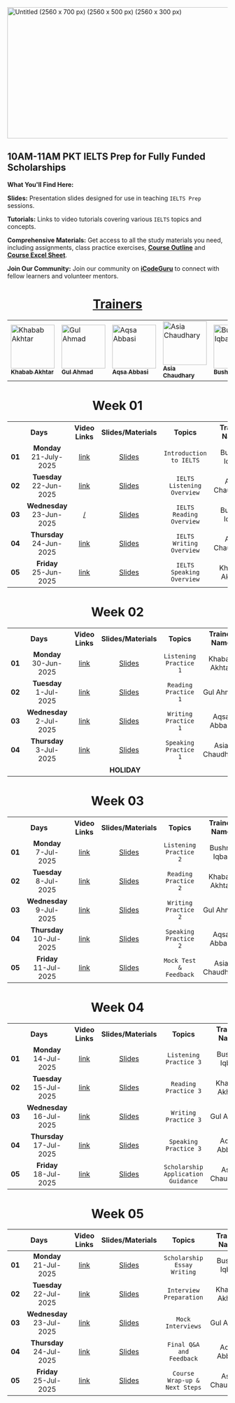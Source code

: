 <img width="2560" height="300" alt="Untitled (2560 x 700 px) (2560 x 500 px) (2560 x 300 px)" src="https://github.com/user-attachments/assets/94d40b26-927e-4e17-9234-b2a8210d8f45" />

## 10AM-11AM PKT IELTS Prep for Fully Funded Scholarships

**What You'll Find Here:**

**Slides:** Presentation slides designed for use in teaching <code>IELTS Prep</code> sessions.

**Tutorials:** Links to video tutorials covering various <code>IELTS</code> topics and concepts.

**Comprehensive Materials:** Get access to all the study materials you need, including assignments, class practice exercises, **[Course Outline](#)** and **[Course Excel Sheet](#)**.

**Join Our Community:** Join our community on **[iCodeGuru](www.icode.guru/join)** to connect with fellow learners and volunteer mentors.

<div align="center">

  <h1><u>Trainers</u></h1>

  <table>
    <tr>
      <td>
        <a href="#">
          <img src="https://ui-avatars.com/api/?name=Khabab+Akhtar" width="100" alt="Khabab Akhtar"/><br>
          <sub><b>Khabab Akhtar</b></sub>
        </a>
      </td>
      <td>
        <a href="#">
          <img src="https://ui-avatars.com/api/?name=Gul+Ahmad" width="100" alt="Gul Ahmad"/><br>
          <sub><b>Gul Ahmad</b></sub>
        </a>
      </td>
      <td>
        <a href="#">
          <img src="https://ui-avatars.com/api/?name=Aqsa+Abbasi" width="100" alt="Aqsa Abbasi"/><br>
          <sub><b>Aqsa Abbasi</b></sub>
        </a>
      </td>
      <td>
        <a href="#">
          <img src="https://ui-avatars.com/api/?name=Asia+Chaudhary" width="100" alt="Asia Chaudhary"/><br>
          <sub><b>Asia Chaudhary</b></sub>
        </a>
      </td>
      <td>
        <a href="#">
          <img src="https://ui-avatars.com/api/?name=Bushra+Iqbal" width="100" alt="Bushra Iqbal"/><br>
          <sub><b>Bushra Iqbal</b></sub>
        </a>
      </td>
    </tr>
  </table>

</div>

<div align='center'>
  
# Week 01
<table>
    <tbody>
     <tr>
      <th colspan="2">Days</th>
      <th>Video Links</th>
      <th>Slides/Materials</th>
      <th>Topics</th>
      <td align="center"><b>Trainer Name</b></td>
     </tr>  
        <tr>
             <td align="center"><b>01</b></td>
             <td align="center"><b>Monday</b><br>21-July-2025</td>
             <td align="center"><a href="https://www.facebook.com/share/v/1DpznztJgC/">link</a></td>
             <td align="center"><a href="#">Slides</a></td>
             <td align="center"><code>Introduction to IELTS</code></td>
             <td align="center">Bushra Iqbal</td>
        </tr>
        <tr>
             <td align="center"><b>02</b></td>
             <td align="center"><b>Tuesday</b><br>22-Jun-2025</td>
             <td align="center"><a href="https://www.facebook.com/share/v/1Yk1uaMNWz/">link</a></td>
             <td align="center"><a href="#">Slides</a></td>
             <td align="center"><code>IELTS Listening Overview</code></td>
             <td align="center">Asia Chaudhary</td>
        </tr>
        <tr>
             <td align="center"><b>03</b></td>
             <td align="center"><b>Wednesday</b><br>23-Jun-2025</td>
             <td align="center"><a href="https://www.facebook.com/share/v/18rJct7Cde">/</a></td>
             <td align="center"><a href="#">Slides</a></td>
             <td align="center"><code>IELTS Reading Overview</code></td>
             <td align="center">Bushra Iqbal</td>
        </tr>
        <tr>
             <td align="center"><b>04</b></td>
             <td align="center"><b>Thursday</b><br>24-Jun-2025</td>
             <td align="center"><a href="#">link</a></td>
             <td align="center"><a href="#">Slides</a></td>
             <td align="center"><code>IELTS Writing Overview</code></td>
             <td align="center">Asia Chaudhary</td>
        </tr>
        <tr>
             <td align="center"><b>05</b></td>
             <td align="center"><b>Friday</b><br>25-Jun-2025</td>
             <td align="center"><a href="#">link</a></td>
             <td align="center"><a href="#">Slides</a></td>
             <td align="center"><code>IELTS Speaking Overview</code></td>
             <td align="center">Khabab Akhtar</td>
        </tr>
    </tbody>
</table>

# Week 02
<table>
    <tbody>
     <tr>
      <th colspan="2">Days</th>
      <th>Video Links</th>
      <th>Slides/Materials</th>
      <th>Topics</th>
      <td align="center"><b>Trainer Name</b></td>
     </tr>  
        <tr>
             <td align="center"><b>01</b></td>
             <td align="center"><b>Monday</b><br>30-Jun-2025</td>
             <td align="center"><a href="#">link</a></td>
             <td align="center"><a href="#">Slides</a></td>
             <td align="center"><code>Listening Practice 1</code></td>
             <td align="center">Khabab Akhtar</td>
        </tr>
        <tr>
             <td align="center"><b>02</b></td>
             <td align="center"><b>Tuesday</b><br>1-Jul-2025</td>
             <td align="center"><a href="#">link</a></td>
             <td align="center"><a href="#">Slides</a></td>
             <td align="center"><code>Reading Practice 1</code></td>
             <td align="center">Gul Ahmad</td>
        </tr>
        <tr>
             <td align="center"><b>03</b></td>
             <td align="center"><b>Wednesday</b><br>2-Jul-2025</td>
             <td align="center"><a href="#">link</a></td>
             <td align="center"><a href="#">Slides</a></td>
             <td align="center"><code>Writing Practice 1</code></td>
             <td align="center">Aqsa Abbasi</td>
        </tr>
        <tr>
             <td align="center"><b>04</b></td>
             <td align="center"><b>Thursday</b><br>3-Jul-2025</td>
             <td align="center"><a href="#">link</a></td>
             <td align="center"><a href="#">Slides</a></td>
             <td align="center"><code>Speaking Practice 1</code></td>
             <td align="center">Asia Chaudhary</td>
        </tr>
        <tr>
             <td align="center" colspan="6"><b>HOLIDAY</b></td>
        </tr>
    </tbody>
</table>

# Week 03
<table>
    <tbody>
     <tr>
      <th colspan="2">Days</th>
      <th>Video Links</th>
      <th>Slides/Materials</th>
      <th>Topics</th>
      <td align="center"><b>Trainer Name</b></td>
     </tr>  
        <tr>
             <td align="center"><b>01</b></td>
             <td align="center"><b>Monday</b><br>7-Jul-2025</td>
             <td align="center"><a href="#">link</a></td>
             <td align="center"><a href="#">Slides</a></td>
             <td align="center"><code>Listening Practice 2</code></td>
             <td align="center">Bushra Iqbal</td>
        </tr>
        <tr>
             <td align="center"><b>02</b></td>
             <td align="center"><b>Tuesday</b><br>8-Jul-2025</td>
             <td align="center"><a href="#">link</a></td>
             <td align="center"><a href="#">Slides</a></td>
             <td align="center"><code>Reading Practice 2</code></td>
             <td align="center">Khabab Akhtar</td>
        </tr>
        <tr>
             <td align="center"><b>03</b></td>
             <td align="center"><b>Wednesday</b><br>9-Jul-2025</td>
             <td align="center"><a href="#">link</a></td>
             <td align="center"><a href="#">Slides</a></td>
             <td align="center"><code>Writing Practice 2</code></td>
             <td align="center">Gul Ahmad</td>
        </tr>
        <tr>
             <td align="center"><b>04</b></td>
             <td align="center"><b>Thursday</b><br>10-Jul-2025</td>
             <td align="center"><a href="#">link</a></td>
             <td align="center"><a href="#">Slides</a></td>
             <td align="center"><code>Speaking Practice 2</code></td>
             <td align="center">Aqsa Abbasi</td>
        </tr>
        <tr>
             <td align="center"><b>05</b></td>
             <td align="center"><b>Friday</b><br>11-Jul-2025</td>
             <td align="center"><a href="#">link</a></td>
             <td align="center"><a href="#">Slides</a></td>
             <td align="center"><code>Mock Test & Feedback</code></td>
             <td align="center">Asia Chaudhary</td>
        </tr>
    </tbody>
</table>

# Week 04
<table>
    <tbody>
     <tr>
      <th colspan="2">Days</th>
      <th>Video Links</th>
      <th>Slides/Materials</th>
      <th>Topics</th>
      <td align="center"><b>Trainer Name</b></td>
     </tr>  
        <tr>
             <td align="center"><b>01</b></td>
             <td align="center"><b>Monday</b><br>14-Jul-2025</td>
             <td align="center"><a href="#">link</a></td>
             <td align="center"><a href="#">Slides</a></td>
             <td align="center"><code>Listening Practice 3</code></td>
             <td align="center">Bushra Iqbal</td>
        </tr>
        <tr>
             <td align="center"><b>02</b></td>
             <td align="center"><b>Tuesday</b><br>15-Jul-2025</td>
             <td align="center"><a href="#">link</a></td>
             <td align="center"><a href="#">Slides</a></td>
             <td align="center"><code>Reading Practice 3</code></td>
             <td align="center">Khabab Akhtar</td>
        </tr>
        <tr>
             <td align="center"><b>03</b></td>
             <td align="center"><b>Wednesday</b><br>16-Jul-2025</td>
             <td align="center"><a href="#">link</a></td>
             <td align="center"><a href="#">Slides</a></td>
             <td align="center"><code>Writing Practice 3</code></td>
             <td align="center">Gul Ahmad</td>
        </tr>
        <tr>
             <td align="center"><b>04</b></td>
             <td align="center"><b>Thursday</b><br>17-Jul-2025</td>
             <td align="center"><a href="#">link</a></td>
             <td align="center"><a href="#">Slides</a></td>
             <td align="center"><code>Speaking Practice 3</code></td>
             <td align="center">Aqsa Abbasi</td>
        </tr>
        <tr>
             <td align="center"><b>05</b></td>
             <td align="center"><b>Friday</b><br>18-Jul-2025</td>
             <td align="center"><a href="#">link</a></td>
             <td align="center"><a href="#">Slides</a></td>
             <td align="center"><code>Scholarship Application Guidance</code></td>
             <td align="center">Asia Chaudhary</td>
        </tr>
    </tbody>
</table>

# Week 05
<table>
  <thead>
    <tr>
      <th colspan="2">Days</th>
      <th>Video Links</th>
      <th>Slides/Materials</th>
      <th>Topics</th>
      <th>Trainer Name</th>
    </tr>
  </thead>
  <tbody>
    <tr>
      <td align="center"><b>01</b></td>
      <td align="center"><b>Monday</b><br>21-Jul-2025</td>
      <td align="center"><a href="#">link</a></td>
      <td align="center"><a href="#">Slides</a></td>
      <td align="center"><code>Scholarship Essay Writing</code></td>
      <td align="center">Bushra Iqbal</td>
    </tr>
    <tr>
      <td align="center"><b>02</b></td>
      <td align="center"><b>Tuesday</b><br>22-Jul-2025</td>
      <td align="center"><a href="#">link</a></td>
      <td align="center"><a href="#">Slides</a></td>
      <td align="center"><code>Interview Preparation</code></td>
      <td align="center">Khabab Akhtar</td>
    </tr>
    <tr>
      <td align="center"><b>03</b></td>
      <td align="center"><b>Wednesday</b><br>23-Jul-2025</td>
      <td align="center"><a href="#">link</a></td>
      <td align="center"><a href="#">Slides</a></td>
      <td align="center"><code>Mock Interviews</code></td>
      <td align="center">Gul Ahmad</td>
    </tr>
    <tr>
      <td align="center"><b>04</b></td>
      <td align="center"><b>Thursday</b><br>24-Jul-2025</td>
      <td align="center"><a href="#">link</a></td>
      <td align="center"><a href="#">Slides</a></td>
      <td align="center"><code>Final Q&A and Feedback</code></td>
      <td align="center">Aqsa Abbasi</td>
    </tr>
    <tr>
      <td align="center"><b>05</b></td>
      <td align="center"><b>Friday</b><br>25-Jul-2025</td>
      <td align="center"><a href="#">link</a></td>
      <td align="center"><a href="#">Slides</a></td>
      <td align="center"><code>Course Wrap-up & Next Steps</code></td>
      <td align="center">Asia Chaudhary</td>
    </tr>
  </tbody>
</table>
</div>
